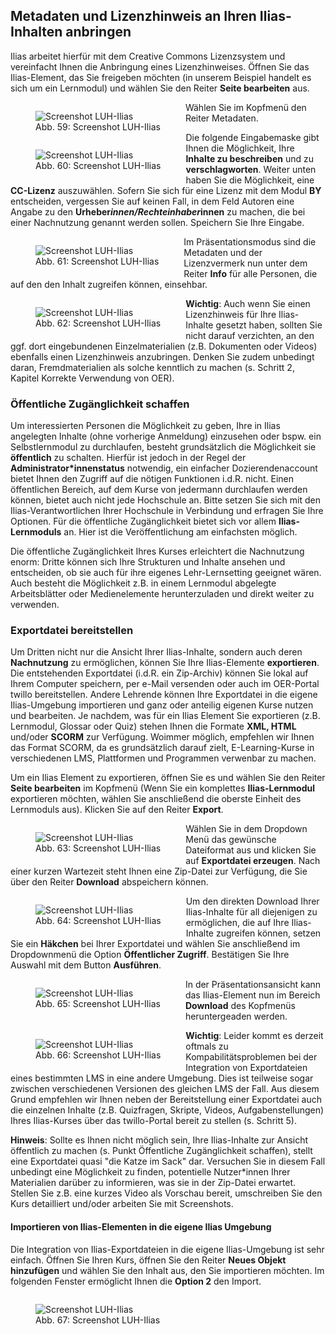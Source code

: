 <link rel="stylesheet" href="https://cdnjs.cloudflare.com/ajax/libs/font-awesome/4.7.0/css/font-awesome.min.css">

<h2>Metadaten und Lizenzhinweis an Ihren Ilias-Inhalten anbringen</h2>

Ilias arbeitet hierfür mit dem Creative Commons Lizenzsystem und vereinfacht Ihnen die Anbringung eines Lizenzhinweises. Öffnen Sie das Ilias-Element, das Sie freigeben möchten (in unserem Beispiel handelt es sich um ein Lernmodul) und wählen Sie den Reiter <b>Seite bearbeiten</b> aus.
  <figure style="float:left;align:middle;">
    <img src="images/Ilias_1.svg" alt="Screenshot LUH-Ilias" title="Screenshot LUH-Ilias"/>
    <figcaption style="text-align:center;font-size:14px;">Abb. 59: Screenshot LUH-Ilias</figcaption>
  </figure>
  
Wählen Sie im Kopfmenü den Reiter Metadaten.
  <figure style="float:left;align:middle;">
    <img src="images/Ilias_2.svg" alt="Screenshot LUH-Ilias" title="Screenshot LUH-Ilias"/>
    <figcaption style="text-align:center;font-size:14px;">Abb. 60: Screenshot LUH-Ilias</figcaption>
  </figure>
  
Die folgende Eingabemaske gibt Ihnen die Möglichkeit, Ihre <b>Inhalte zu beschreiben</b> und zu <b>verschlagworten</b>. Weiter unten haben Sie die Möglichkeit, eine <b>CC-Lizenz</b> auszuwählen. Sofern Sie sich für eine Lizenz mit dem Modul <b>BY</b> entscheiden, vergessen Sie auf keinen Fall, in dem Feld Autoren eine Angabe zu den <b>Urheber*innen/Rechteinhaber*innen</b> zu machen, die bei einer Nachnutzung genannt werden sollen. Speichern Sie Ihre Eingabe.
  <figure style="float:left;align:middle;">
    <img src="images/Ilias_3.svg" alt="Screenshot LUH-Ilias" title="Screenshot LUH-Ilias"/>
    <figcaption style="text-align:center;font-size:14px;">Abb. 61: Screenshot LUH-Ilias</figcaption>
  </figure>
  
Im Präsentationsmodus sind die Metadaten und der Lizenzvermerk nun unter dem Reiter <b>Info</b> für alle Personen, die auf den den Inhalt zugreifen können, einsehbar.
  <figure style="float:left;align:middle;">
    <img src="images/Ilias_4.svg" alt="Screenshot LUH-Ilias" title="Screenshot LUH-Ilias"/>
    <figcaption style="text-align:center;font-size:14px;">Abb. 62: Screenshot LUH-Ilias</figcaption>
  </figure>

<b>Wichtig</b>: Auch wenn Sie einen Lizenzhinweis für Ihre Ilias-Inhalte gesetzt haben, sollten Sie nicht darauf verzichten, an den ggf. dort eingebundenen Einzelmaterialien (z.B. Dokumenten oder Videos) ebenfalls einen Lizenzhinweis anzubringen. Denken Sie zudem unbedingt daran, Fremdmaterialien als solche kenntlich zu machen (s. Schritt 2, Kapitel Korrekte Verwendung von OER).

<h3>Öffentliche Zugänglichkeit schaffen</h3>

Um interessierten Personen die Möglichkeit zu geben, Ihre in Ilias angelegten Inhalte (ohne vorherige Anmeldung) einzusehen oder bspw. ein Selbstlernmodul zu durchlaufen, besteht grundsätzlich die Möglichkeit sie <b>öffentlich</b> zu schalten. Hierfür ist jedoch in der Regel der <b>Administrator*innenstatus</b> notwendig, ein einfacher Dozierendenaccount bietet Ihnen den Zugriff auf die nötigen Funktionen i.d.R. nicht. Einen öffentlichen Bereich, auf dem Kurse von jedermann durchlaufen werden können, bietet auch nicht jede Hochschule an. Bitte setzen Sie sich mit den Ilias-Verantwortlichen Ihrer Hochschule in Verbindung und erfragen Sie Ihre Optionen. Für die öffentliche Zugänglichkeit bietet sich vor allem <b>Ilias-Lernmoduls</b> an. Hier ist die Veröffentlichung am einfachsten möglich.

Die öffentliche Zugänglichkeit Ihres Kurses erleichtert die Nachnutzung enorm: Dritte können sich Ihre Strukturen und Inhalte ansehen und entscheiden, ob sie auch für ihre eigenes Lehr-Lernsetting geeignet wären. Auch besteht die Möglichkeit z.B. in einem Lernmodul abgelegte Arbeitsblätter oder Medienelemente herunterzuladen und direkt weiter zu verwenden. 
  
<h3>Exportdatei bereitstellen</h3>

Um Dritten nicht nur die Ansicht Ihrer Ilias-Inhalte, sondern auch deren <b>Nachnutzung</b> zu ermöglichen, können Sie Ihre Ilias-Elemente <b>exportieren</b>. Die entstehenden Exportdatei (i.d.R. ein Zip-Archiv) können Sie lokal auf Ihrem Computer speichern, per e-Mail versenden oder auch im OER-Portal twillo bereitstellen.  Andere Lehrende können Ihre Exportdatei in die eigene Ilias-Umgebung importieren und ganz oder anteilig eigenen Kurse nutzen und bearbeiten.  Je nachdem, was für ein Ilias Element Sie exportieren (z.B. Lernmodul, Glossar oder Quiz) stehen Ihnen die Formate <b>XML, HTML</b> und/oder <b>SCORM</b> zur Verfügung. Woimmer möglich, empfehlen wir Ihnen das Format SCORM, da es grundsätzlich darauf zielt, E-Learning-Kurse in verschiedenen LMS, Plattformen und Programmen verwenbar zu machen.

Um ein Ilias Element zu exportieren, öffnen Sie es und wählen Sie den Reiter <b>Seite bearbeiten</b> im Kopfmenü (Wenn Sie ein komplettes <b>Ilias-Lernmodul</b> exportieren möchten, wählen Sie anschließend die oberste Einheit des Lernmoduls aus). Klicken Sie auf den Reiter <b>Export</b>.
  <figure style="float:left;align:middle;">
    <img src="images/Ilias_5.svg" alt="Screenshot LUH-Ilias" title="Screenshot LUH-Ilias"/>
    <figcaption style="text-align:center;font-size:14px;">Abb. 63: Screenshot LUH-Ilias</figcaption>
  </figure>
  
Wählen Sie in dem Dropdown Menü das gewünsche Dateiformat aus und klicken Sie auf <b>Exportdatei erzeugen</b>. Nach einer kurzen Wartezeit steht Ihnen eine Zip-Datei zur Verfügung, die Sie über den Reiter <b>Download</b> abspeichern können.
  <figure style="float:left;align:middle;">
    <img src="images/Ilias_7.svg" alt="Screenshot LUH-Ilias" title="Screenshot LUH-Ilias"/>
    <figcaption style="text-align:center;font-size:14px;">Abb. 64: Screenshot LUH-Ilias</figcaption>
  </figure>
  
Um den direkten Download Ihrer Ilias-Inhalte für all diejenigen zu ermöglichen, die auf Ihre Ilias-Inhalte zugreifen können, setzen Sie ein <b>Häkchen</b> bei Ihrer Exportdatei und wählen Sie anschließend im Dropdownmenü die Option <b>Öffentlicher Zugriff</b>. Bestätigen Sie Ihre Auswahl mit dem Button <b>Ausführen</b>.
  <figure style="float:left;align:middle;">
    <img src="images/Ilias_8.svg" alt="Screenshot LUH-Ilias" title="Screenshot LUH-Ilias"/>
    <figcaption style="text-align:center;font-size:14px;">Abb. 65: Screenshot LUH-Ilias</figcaption>
  </figure>
  
In der Präsentationsansicht kann das Ilias-Element nun im Bereich <b>Download</b> des Kopfmenüs heruntergeaden werden.
  <figure style="float:left;align:middle;">
    <img src="images/Ilias_9.svg" alt="Screenshot LUH-Ilias" title="Screenshot LUH-Ilias"/>
    <figcaption style="text-align:center;font-size:14px;">Abb. 66: Screenshot LUH-Ilias</figcaption>
  </figure>

<b>Wichtig</b>: Leider kommt es derzeit oftmals zu Kompabilitätsproblemen bei der Integration von Exportdateien eines bestimmten LMS in eine andere Umgebung. Dies ist teilweise sogar zwischen verschiedenen Versionen des gleichen LMS der Fall. Aus diesem Grund empfehlen wir Ihnen neben der Bereitstellung einer Exportdatei auch die einzelnen Inhalte (z.B. Quizfragen, Skripte, Videos, Aufgabenstellungen) Ihres Ilias-Kurses über das twillo-Portal bereit zu stellen (s. Schritt 5).

<b>Hinweis</b>: Sollte es Ihnen nicht möglich sein, Ihre Ilias-Inhalte zur Ansicht öffentlich zu machen (s. Punkt Öffentliche Zugänglichkeit schaffen), stellt eine Exportdatei quasi "die Katze im Sack" dar. Versuchen Sie in diesem Fall unbedingt eine Möglichkeit zu finden, potentielle Nutzer*innen Ihrer Materialien darüber zu informieren, was sie in der Zip-Datei erwartet. Stellen Sie z.B. eine kurzes Video als Vorschau bereit, umschreiben Sie den Kurs detailliert und/oder arbeiten Sie mit Screenshots.

<h4>Importieren von Ilias-Elementen in die eigene Ilias Umgebung</h4>

Die Integration von Ilias-Exportdateien in die eigene Ilias-Umgebung ist sehr einfach. Öffnen Sie Ihren Kurs, öffnen Sie den Reiter <b>Neues Objekt hinzufügen</b> und wählen Sie den Inhalt aus, den Sie importieren möchten. Im folgenden Fenster ermöglicht Ihnen die <b>Option 2</b> den Import.
<figure style="float:left;align:middle;">
  <img src="images/Ilias_10.svg" alt="Screenshot LUH-Ilias" title="Screenshot LUH-Ilias"/>
  <figcaption style="text-align:center;font-size:14px;">Abb. 67: Screenshot LUH-Ilias</figcaption>
</figure>

